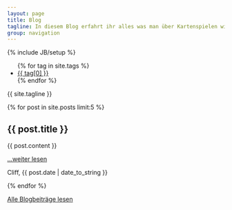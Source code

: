 ```yaml
---
layout: page
title: Blog
tagline: In diesem Blog erfahrt ihr alles was man über Kartenspielen wissen muss, kann und sollte.
group: navigation
---
```

{% include JB/setup %}

<ul class="list-unstyled">
{% for tag in site.tags %}
<li style="font-size: {{ tag | last | size | times: 100 | divided_by: tag[0].size | plus: 50 }}%">
  <a href="{{ BASE_PATH }}{{ site.JB.tags_path }}#{{ tag[0] }}-ref">{{ tag[0] }}</a>
</li>
{% endfor %}
</ul>

{{ site.tagline }}

<div class="posts">
  {% for post in site.posts limit:5 %}
    <h2>{{ post.title }}</h2>
    {{ post.content }}
    <p><a href="{{ BASE_PATH }}{{ post.url }}">...weiter lesen</a></p>
    <p>Cliff, {{ post.date | date_to_string }}</p>
  {% endfor %}
</div>

<p><a href="{{ BASE_PATH }}/archive.html">Alle Blogbeiträge lesen</a></p>

